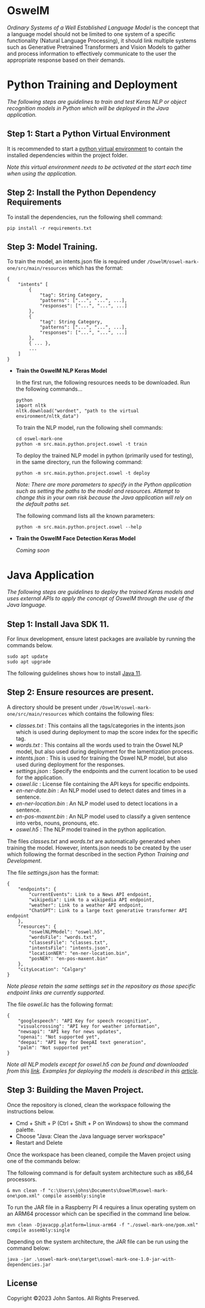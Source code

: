 # OswelM
 
*Ordinary Systems of a Well Established Language Model* is the concept that a language model
should not be limited to one system of a specific functionality (Natural Language Processing), it should link multiple systems 
such as Generative Pretrained Transformers and Vision Models to gather and process information to effectively communicate to the user the appropriate response based on their demands. 


# Python Training and Deployment
*The following steps are guidelines to train and test Keras NLP or object recognition models in Python which will be deployed in the Java application.*

## Step 1: Start a Python Virtual Environment

It is recommended to start a [python virtual environment](https://www.freecodecamp.org/news/how-to-setup-virtual-environments-in-python/) to contain the installed dependencies within the project folder.

*Note this virtual environment needs to be activated at the start each time when using the application.*

## Step 2: Install the Python Dependency Requirements

To install the dependencies, run the following shell command:

```shell
pip install -r requirements.txt
```

## Step 3: Model Training.

To train the model, an intents.json file is required under `/OswelM/oswel-mark-one/src/main/resources` which has the format:

```
{
    "intents" [
        {
            "tag": String Category,
            "patterns": ["...", "...", ...],
            "responses": ["...", "...", ...]
        },
        {
            "tag": String Category,
            "patterns": ["...", "...", ...],
            "responses": ["...", "...", ...]
        },
        { ... },
        ...
    ]
}
```

* **Train the OswelM NLP Keras Model**

    In the first run, the following resources needs to be downloaded. Run
    the following commands...

    ```shell
    python
    import nltk
    nltk.download("wordnet", "path to the virtual environment/nltk_data")
    ```

    To train the NLP model, run the following shell commands:

    ```shell
    cd oswel-mark-one
    python -m src.main.python.project.oswel -t train
    ```

    To deploy the trained NLP model in python (primarily used for testing), 
    in the same directory, run the following command:

    ```shell
    python -m src.main.python.project.oswel -t deploy
    ```

    *Note: There are more parameters to specify in the Python application such as setting the paths to the model and resources. Attempt to change this in your own risk because the Java application will rely on the default paths set.*

    The following command lists all the known parameters:

    ```shell
    python -m src.main.python.project.oswel --help
    ```

* **Train the OswelM Face Detection Keras Model** 

    *Coming soon*

# Java Application
*The following steps are guidelines to deploy the trained Keras models and uses external APIs to apply the concept of OswelM through the use of the Java language.*

## Step 1: Install Java SDK 11.

For linux development, ensure latest packages are available by running the commands below.

```shell
sudo apt update
sudo apt upgrade
```

The following guidelines shows how to install [Java 11](https://docs.oracle.com/en/java/javase/11/install/overview-jdk-installation.html#GUID-8677A77F-231A-40F7-98B9-1FD0B48C346A).

## Step 2: Ensure resources are present.

A directory should be present under `/OswelM/oswel-mark-one/src/main/resources` which contains the following files:

* *classes.txt*         : This contains all the tags/categories in the intents.json which is used during deployment to map the score index for the specific tag. 
* *words.txt*           : This contains all the words used to train the Oswel NLP model, but also used during deployment for the lamentization process.
* *intents.json*        : This is used for training the Oswel NLP model, but also used during deployment for the responses. 
* *settings.json*       : Specify the endpoints and the current location to be used for the application.
* *oswel.lic*           : License file containing the API keys for specific endpoints.
* *en-ner-date.bin*     : An NLP model used to detect dates and times in a sentence.
* *en-ner-location.bin* : An NLP model used to detect locations in a sentence. 
* *en-pos-maxent.bin*   : An NLP model used to classify a given sentence into verbs, nouns, pronouns, etc. 
* *oswel.h5*            : The NLP model trained in the python application.

The files *classes.txt* and *words.txt* are automatically generated when training the model. However, intents.json needs to be created by the user which following the format described in the section *Python Training and Development*.

The file *settings.json* has the format:

```
{
    "endpoints": {
        "currentEvents": Link to a News API endpoint,
        "wikipedia": Link to a wikipedia API endpoint,
        "weather": Link to a weather API endpoint,
        "ChatGPT": Link to a large text generative transformer API endpoint
    },
    "resources": {
        "oswelNLPModel": "oswel.h5",
        "wordsFile": "words.txt",
        "classesFile": "classes.txt",
        "intentsFile": "intents.json",
        "locationNER": "en-ner-location.bin",
        "posNER": "en-pos-maxent.bin"
    },
    "cityLocation": "Calgary"
}
```

*Note please retain the same settings set in the repository as those specific endpoint links are currently supported.*

The file *oswel.lic* has the following format:

```
{
    "googlespeech": "API Key for speech recognition",
    "visualcrossing": "API key for weather information",
    "newsapi": "API key for news updates",
    "openai": "Not supported yet",
    "deepai": "API key for DeepAI text generation",
    "palm": "Not supported yet"
}
```

*Note all NLP models except for oswel.h5 can be found and downloaded from this [link](https://opennlp.sourceforge.net/models-1.5/). Examples for deploying the models is described in this [article](https://medium.com/@ankitagrahari.rkgit/find-names-location-or-time-in-given-string-named-entity-recognition-apache-opennlp-79ff4b30edc6).*

## Step 3: Building the Maven Project.

Once the repository is cloned, clean the workspace following the instructions below.

* Cmd + Shift + P (Ctrl + Shift + P on Windows) to show the command palette.
* Choose "Java: Clean the Java language server workspace"
* Restart and Delete

Once the workspace has been cleaned, compile the Maven project using one of the commands below:

The following command is for default system architecture such as x86_64 processors.
```shell
& mvn clean -f "c:\Users\johns\Documents\OswelM\oswel-mark-one\pom.xml" compile assembly:single
```

To run the JAR file in a Raspberry PI 4 requires a linux operating system on an ARM64 processor which can be specified in the command line below.
```shell
mvn clean -Djavacpp.platform=linux-arm64 -f "./oswel-mark-one/pom.xml" compile assembly:single
```

Depending on the system architecture, the JAR file can be run using the command below:
```shell
java -jar .\oswel-mark-one\target\oswel-mark-one-1.0-jar-with-dependencies.jar   
```

## License

Copyright ©2023 John Santos. All Rights Preserved.
